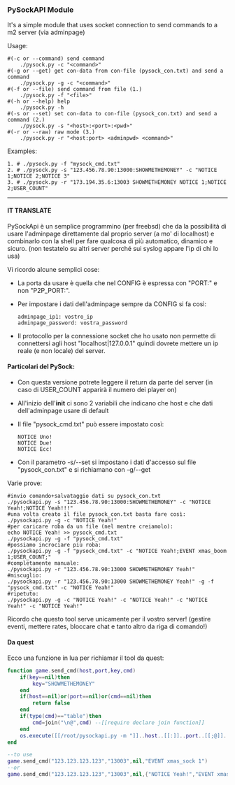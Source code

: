 ### PySockAPI Module
It's a simple module that uses socket connection to send commands to a m2 server (via adminpage)

Usage:

```
#(-c or --command) send command
	./pysock.py -c "<command>"
#(-g or --get) get con-data from con-file (pysock_con.txt) and send a command
	./pysock.py -g -c "<command>"
#(-f or --file) send command from file (1.)
	./pysock.py -f "<file>"
#(-h or --help) help
	./pysock.py -h
#(-s or --set) set con-data to con-file (pysock_con.txt) and send a command (2.)
	./pysock.py -s "<host>:<port>:<pwd>"
#(-r or --raw) raw mode (3.)
	./pysock.py -r "<host:port> <adminpwd> <command>"
```

Examples:

```
1. # ./pysock.py -f "mysock_cmd.txt"
2. # ./pysock.py -s "123.456.78.90:13000:SHOWMETHEMONEY" -c "NOTICE 1;NOTICE 2;NOTICE 3"
3. # ./pysock.py -r "173.194.35.6:13003 SHOWMETHEMONEY NOTICE 1;NOTICE 2;USER_COUNT"
```

---------------------------------------------------------

#### IT TRANSLATE

PySockApi è un semplice programmino (per freebsd) che da la possibilità di usare l'adminpage direttamente dal proprio server
(a mo' di localhost) e combinarlo con la shell per fare qualcosa di più automatico, dinamico e sicuro.
(non testatelo su altri server perché sui syslog appare l'ip di chi lo usa)

Vi ricordo alcune semplici cose:
- La porta da usare è quella che nel CONFIG è espressa con "PORT:" e non "P2P_PORT:".
- Per impostare i dati dell'adminpage sempre da CONFIG si fa così:

	```
	adminpage_ip1: vostro_ip
	adminpage_password: vostra_password
	```
- Il protocollo per la connessione socket che ho usato non permette di connettersi agli host "localhost|127.0.0.1" quindi dovrete mettere un ip reale (e non locale) del server.

#### Particolari del PySock:
- Con questa versione potrete leggere il return da parte del server (in caso di USER_COUNT apparirà il numero dei player on)
- All'inizio dell'__init__ ci sono 2 variabili che indicano che host e che dati dell'adminpage usare di default
- Il file "pysock_cmd.txt" può essere impostato così:

	```
	NOTICE Uno!
	NOTICE Due!
	NOTICE Ecc!
	```

- Con il parametro -s/--set si impostano i dati d'accesso sul file "pysock_con.txt" e si richiamano con -g/--get

Varie prove:
```
#invio comando+salvataggio dati su pysock_con.txt
./pysockapi.py -s "123.456.78.90:13000:SHOWMETHEMONEY" -c "NOTICE Yeah!;NOTICE Yeah!!!"
#una volta creato il file pysock_con.txt basta fare così:
./pysockapi.py -g -c "NOTICE Yeah!"
#per caricare roba da un file (nel mentre creiamolo):
echo NOTICE Yeah! >> pysock_cmd.txt
./pysockapi.py -g -f "pysock_cmd.txt"
#possiamo incrociare più roba:
./pysockapi.py -g -f "pysock_cmd.txt" -c "NOTICE Yeah!;EVENT xmas_boom 1;USER_COUNT;"
#completamente manuale:
./pysockapi.py -r "123.456.78.90:13000 SHOWMETHEMONEY Yeah!"
#miscuglio:
./pysockapi.py -r "123.456.78.90:13000 SHOWMETHEMONEY Yeah!" -g -f "pysock_cmd.txt" -c "NOTICE Yeah!"
#ripetuto:
./pysockapi.py -g -c "NOTICE Yeah!" -c "NOTICE Yeah!" -c "NOTICE Yeah!" -c "NOTICE Yeah!"
```

Ricordo che questo tool serve unicamente per il vostro server! (gestire eventi, mettere rates, bloccare chat e tanto altro da riga di comando!)

#### Da quest
Ecco una funzione in lua per richiamar il tool da quest:

```lua
function game.send_cmd(host,port,key,cmd)
	if(key==nil)then
		key="SHOWMETHEMONEY"
	end
	if(host==nil)or(port==nil)or(cmd==nil)then
		return false
	end
	if(type(cmd)=="table")then
		cmd=join("\n@",cmd) --[[require declare join function]]
	end
	os.execute([[/root/pysockapi.py -m "]]..host..[[:]]..port..[[;@]]..key..[[\n@]]..cmd..[[\n"]])
end

--to use
game.send_cmd("123.123.123.123","13003",nil,"EVENT xmas_sock 1")
--or
game.send_cmd("123.123.123.123","13003",nil,{"NOTICE Yeah!","EVENT xmas_sock 1", "EVENT xmas_tree 4", etc, etc})
```
